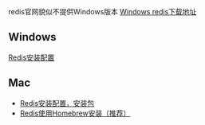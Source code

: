 redis官网貌似不提供Windows版本
[Windows redis下载地址](https://github.com/tporadowski/redis/releases)

## Windows
[Redis安装配置](https://blog.csdn.net/veryitman/article/details/109705691)

## Mac
- [Redis安装配置，安装包](https://cloud.tencent.com/developer/article/1481838)
- [Redis使用Homebrew安装（推荐）](https://cloud.tencent.com/developer/article/1606701)

